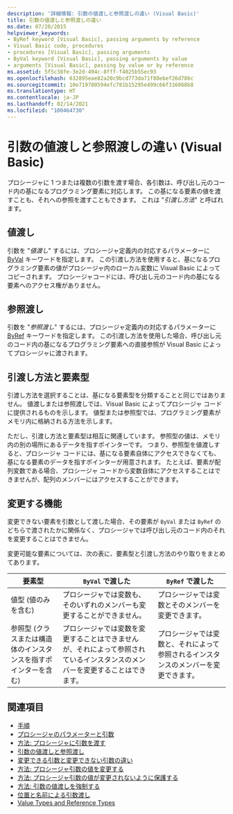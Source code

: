 ```yaml
---
description: '詳細情報: 引数の値渡しと参照渡しの違い (Visual Basic)'
title: 引数の値渡しと参照渡しの違い
ms.date: 07/20/2015
helpviewer_keywords:
- ByRef keyword [Visual Basic], passing arguments by reference
- Visual Basic code, procedures
- procedures [Visual Basic], passing arguments
- ByVal keyword [Visual Basic], passing arguments by value
- arguments [Visual Basic], passing by value or by reference
ms.assetid: 5f5c38fe-3e2d-494c-8fff-f4025b55ec93
ms.openlocfilehash: 632895eae82a20c9bcd773da71f88ebef26d786c
ms.sourcegitcommit: 10e719780594efc781b15295e499c66f316068b8
ms.translationtype: HT
ms.contentlocale: ja-JP
ms.lasthandoff: 02/14/2021
ms.locfileid: "100464730"
---
```

# <a name="differences-between-passing-an-argument-by-value-and-by-reference-visual-basic"></a>引数の値渡しと参照渡しの違い (Visual Basic)

プロシージャに 1 つまたは複数の引数を渡す場合、各引数は、呼び出し元のコード内の基になるプログラミング要素に対応します。 この基になる要素の値を渡すことも、それへの参照を渡すこともできます。 これは "*引渡し方法*" と呼ばれます。  
  
## <a name="passing-by-value"></a>値渡し  

 引数を "*値渡し*" するには、プロシージャ定義内の対応するパラメーターに [ByVal](../../../language-reference/modifiers/byval.md) キーワードを指定します。 この引渡し方法を使用すると、基になるプログラミング要素の値がプロシージャ内のローカル変数に Visual Basic によってコピーされます。 プロシージャコードには、呼び出し元のコード内の基になる要素へのアクセス権がありません。  
  
## <a name="passing-by-reference"></a>参照渡し  

 引数を "*参照渡し*" するには、プロシージャ定義内の対応するパラメーターに [ByRef](../../../language-reference/modifiers/byref.md) キーワードを指定します。 この引渡し方法を使用した場合、呼び出し元のコード内の基になるプログラミング要素への直接参照が Visual Basic によってプロシージャに渡されます。  
  
## <a name="passing-mechanism-and-element-type"></a>引渡し方法と要素型  

 引渡し方法を選択することは、基になる要素型を分類することと同じではありません。 値渡しまたは参照渡しでは、Visual Basic によってプロシージャ コードに提供されるものを示します。 値型または参照型では、プログラミング要素がメモリ内に格納される方法を示します。  
  
 ただし、引渡し方法と要素型は相互に関連しています。 参照型の値は、メモリ内の別の場所にあるデータを指すポインターです。 つまり、参照型を値渡しすると、プロシージャ コードには、基になる要素自体にアクセスできなくても、基になる要素のデータを指すポインターが用意されます。 たとえば、要素が配列変数である場合、プロシージャ コードから変数自体にアクセスすることはできませんが、配列のメンバーにはアクセスすることができます。  
  
## <a name="ability-to-modify"></a>変更する機能  

 変更できない要素を引数として渡した場合、その要素が `ByVal` または `ByRef` のどちらで渡されたかに関係なく、プロシージャでは呼び出し元のコード内のそれを変更することはできません。  
  
 変更可能な要素については、次の表に、要素型と引渡し方法のやり取りをまとめてあります。  
  
|要素型|`ByVal` で渡した|`ByRef` で渡した|  
|------------------|--------------------|--------------------|  
|値型 (値のみを含む)|プロシージャでは変数も、そのいずれのメンバーも変更することができません。|プロシージャでは変数とそのメンバーを変更できます。|  
|参照型 (クラスまたは構造体のインスタンスを指すポインターを含む)|プロシージャでは変数を変更することはできませんが、それによって参照されているインスタンスのメンバーを変更することはできます。|プロシージャでは変数と、それによって参照されるインスタンスのメンバーを変更できます。|  
  
## <a name="see-also"></a>関連項目

- [手順](./index.md)
- [プロシージャのパラメーターと引数](./procedure-parameters-and-arguments.md)
- [方法: プロシージャに引数を渡す](./how-to-pass-arguments-to-a-procedure.md)
- [引数の値渡しと参照渡し](./passing-arguments-by-value-and-by-reference.md)
- [変更できる引数と変更できない引数の違い](./differences-between-modifiable-and-nonmodifiable-arguments.md)
- [方法: プロシージャ引数の値を変更する](./how-to-change-the-value-of-a-procedure-argument.md)
- [方法: プロシージャ引数の値が変更されないように保護する](./how-to-protect-a-procedure-argument-against-value-changes.md)
- [方法: 引数の値渡しを強制する](./how-to-force-an-argument-to-be-passed-by-value.md)
- [位置と名前による引数渡し](./passing-arguments-by-position-and-by-name.md)
- [Value Types and Reference Types](../data-types/value-types-and-reference-types.md)
